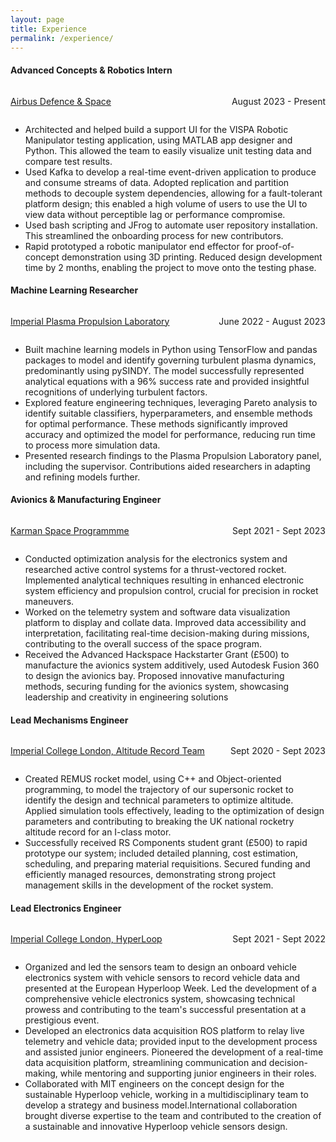 ```yaml
---
layout: page
title: Experience
permalink: /experience/
---
```


<div class="row d-flex">
<div class="col-md-10">
<div class="mt-3">

<div class="py-4">
<div class="desc">
<h4>Advanced Concepts & Robotics Intern</h4>

<style>
  .container {
    display: flex;
    justify-content: space-between;
  }
</style>

<div class="container">
  <p><a href="https://www.airbus.com/en">Airbus Defence & Space</a></p>
  <p>August 2023 - Present</p>
</div>

<ul>
  <li>Architected and helped build a support UI for the VISPA Robotic Manipulator testing application, using MATLAB app designer and Python. This allowed the team to easily visualize unit testing data and compare test results.</li>
  <li>Used Kafka to develop a real-time event-driven application to produce and consume streams of data. Adopted replication and partition methods to decouple system dependencies, allowing for a fault-tolerant platform design; this enabled a high volume of users to use the UI to view data without perceptible lag or performance compromise.</li>
  <li>Used bash scripting and JFrog to automate user repository installation. This streamlined the onboarding process for new contributors.</li>
  <li>Rapid prototyped a robotic manipulator end effector for proof-of-concept demonstration using 3D printing. Reduced design development time by 2 months, enabling the project to move onto the testing phase.</li>
</ul>

<div>
</div>
<div class="py-4">
<div class="desc">
<h4>Machine Learning Researcher</h4>

<style>
  .container {
    display: flex;
    justify-content: space-between;
  }
</style>

<div class="container">
  <p><a href="https://www.imperial.ac.uk/plasma-propulsion-lab/">Imperial Plasma Propulsion Laboratory</a></p>
  <p>June 2022 - August 2023</p>
</div>

<ul>
  <li>Built machine learning models in Python using TensorFlow and pandas packages to model and identify governing turbulent plasma dynamics, predominantly using pySINDY. The model successfully represented analytical equations with a 96% success rate and provided insightful recognitions of underlying turbulent factors.</li>
  
  <li>Explored feature engineering techniques, leveraging Pareto analysis to identify suitable classifiers, hyperparameters, and ensemble methods for optimal performance. These methods significantly improved accuracy and optimized the model for performance, reducing run time to process more simulation data.</li>
  
  <li>Presented research findings to the Plasma Propulsion Laboratory panel, including the supervisor. Contributions aided researchers in adapting and refining models further.</li>
</ul>

<div>
</div>
<div class="py-4">
<div class="desc">
<h4>Avionics & Manufacturing Engineer</h4>

<style>
  .container {
    display: flex;
    justify-content: space-between;
  }
</style>

<div class="container">
  <p><a href="https://www.imperial.ac.uk/plasma-propulsion-lab/">Karman Space Programmme</a>
  </p>
  <p>Sept 2021 - Sept 2023</p>
</div>

<ul>
  <li>Conducted optimization analysis for the electronics system and researched active control systems for a thrust-vectored rocket. Implemented analytical techniques resulting in enhanced electronic system efficiency and propulsion control, crucial for precision in rocket maneuvers.</li>
  
  <li>Worked on the telemetry system and software data visualization platform to display and collate data. Improved data accessibility and interpretation, facilitating real-time decision-making during missions, contributing to the overall success of the space program.</li>
  
  <li>Received the Advanced Hackspace Hackstarter Grant (£500) to manufacture the avionics system additively, used Autodesk Fusion 360 to design the avionics bay. Proposed innovative manufacturing methods, securing funding for the avionics system, showcasing leadership and creativity in engineering solutions</li>
</ul>

<div>
</div>
<div class="py-4">
<div class="desc">
<h4>Lead Mechanisms Engineer</h4>

<style>
  .container {
    display: flex;
    justify-content: space-between;
  }
</style>

<div class="container">
  <p><a href="https://www.imperial.ac.uk/plasma-propulsion-lab/">Imperial College London, Altitude Record Team</a>
  </p>
  <p>Sept 2020 - Sept 2023</p>
</div>

<ul>
  <li>Created REMUS rocket model, using C++ and Object-oriented programming, to model the trajectory of our supersonic rocket to identify the design and technical parameters to optimize altitude. Applied simulation tools effectively, leading to the optimization of design parameters and contributing to breaking the UK national rocketry altitude record for an I-class motor.</li>
  
  <li>Successfully received RS Components student grant (£500) to rapid prototype our system; included detailed planning, cost estimation, scheduling, and preparing material requisitions. Secured funding and efficiently managed resources, demonstrating strong project management skills in the development of the rocket system.</li>
  
</ul>

<div>
</div>
<div class="py-4">
<div class="desc">
<h4>Lead Electronics Engineer </h4>

<style>
  .container {
    display: flex;
    justify-content: space-between;
  }
</style>

<div class="container">
  <p><a href="https://www.imperial.ac.uk/plasma-propulsion-lab/">Imperial College London, HyperLoop</a>
  </p>
  <p>Sept 2021 - Sept 2022</p>
</div>

<ul>
  <li>Organized and led the sensors team to design an onboard vehicle electronics system with vehicle sensors to record vehicle data and presented at the European Hyperloop Week. Led the development of a comprehensive vehicle electronics system, showcasing technical prowess and contributing to the team's successful presentation at a prestigious event.</li>
  
  <li>Developed an electronics data acquisition ROS platform to relay live telemetry and vehicle data; provided input to the development process and assisted junior engineers. Pioneered the development of a real-time data acquisition platform, streamlining communication and decision-making, while mentoring and supporting junior engineers in their roles.</li>

  <li>Collaborated with MIT engineers on the concept design for the sustainable Hyperloop vehicle, working in a multidisciplinary team to develop a strategy and business model.International collaboration brought diverse expertise to the team and contributed to the creation of a sustainable and innovative Hyperloop vehicle sensors design.
  </li>
  